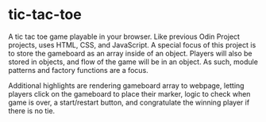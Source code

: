 # tic-tac-toe

A tic tac toe game playable in your browser. Like previous Odin Project projects, uses HTML, CSS, and JavaScript. A special focus of this project is to store the gameboard as an array inside of an object. Players will also be stored in objects, and flow of the game will be in an object. As such, module patterns and factory functions are a focus.

Additional highlights are rendering gameboard array to webpage, letting players click on the gameboard to place their marker, logic to check when game is over, a start/restart button, and congratulate the winning player if there is no tie.
